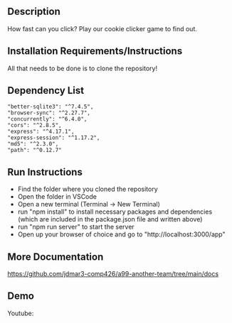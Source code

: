 ## Description
How fast can you click? Play our cookie clicker game to find out.

## Installation Requirements/Instructions
All that needs to be done is to clone the repository!

## Dependency List
    "better-sqlite3": "^7.4.5",
    "browser-sync": "^2.27.7",
    "concurrently": "^6.4.0",
    "cors": "^2.8.5",
    "express": "^4.17.1",
    "express-session": "^1.17.2",
    "md5": "^2.3.0",
    "path": "^0.12.7"
    
## Run Instructions
- Find the folder where you cloned the repository
- Open the folder in VSCode
- Open a new terminal (Terminal -> New Terminal)
- run "npm install" to install necessary packages and dependencies (which are included in the package.json file and written above)
- run "npm run server" to start the server
- Open up your browser of choice and go to "http://localhost:3000/app"

## More Documentation
https://github.com/jdmar3-comp426/a99-another-team/tree/main/docs

## Demo
Youtube:
